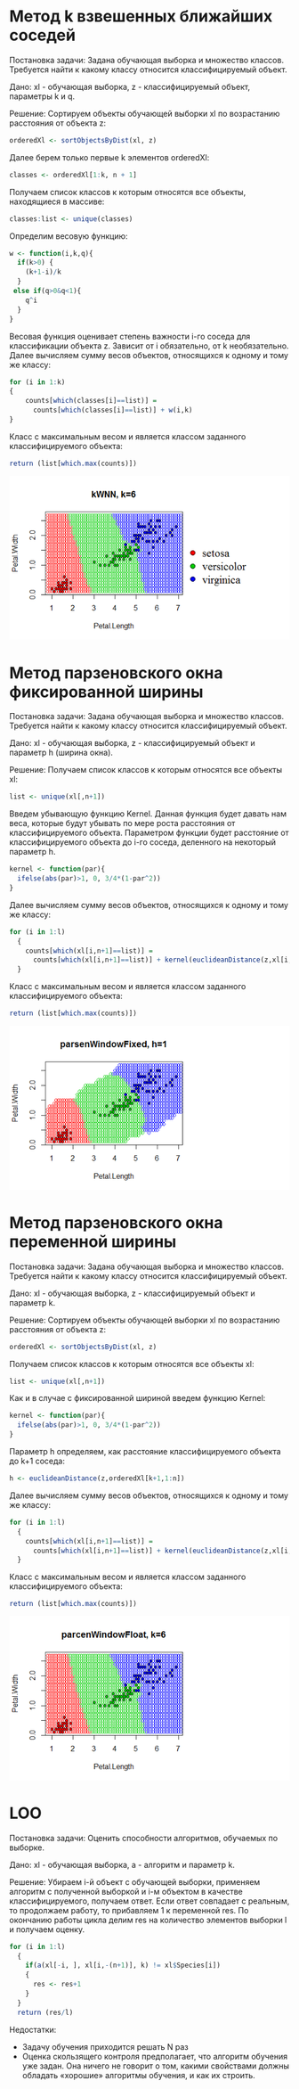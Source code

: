 ﻿


# Метод k взвешенных ближайших соседей 

Постановка задачи: Задана обучающая выборка и множество классов. Требуется найти к какому классу относится классифицируемый объект. 

 Дано: xl - обучающая выборка, z - классифицируемый объект, параметры k и q.

Решение:
Сортируем объекты обучающей выборки xl по возрастанию расстояния от объекта z:
```R
orderedXl <- sortObjectsByDist(xl, z)
```
Далее берем только первые k элементов orderedXl: 
```R
classes <- orderedXl[1:k, n + 1]
```
Получаем список классов к которым относятся все объекты, находящиеся в массиве:
```R
classes:list <- unique(classes)
```
Определим весовую функцию:
```R
w <- function(i,k,q){
  if(k>0) {
    (k+1-i)/k
  }
 else if(q>0&q<1){
    q^i
  } 
}
```
Весовая функция оценивает степень важности i-го соседа для классификации объекта z. Зависит от i обязательно, от k необязательно. 
Далее вычисляем сумму весов объектов, относящихся к одному и тому же классу:
```R
for (i in 1:k)
{
    counts[which(classes[i]==list)] =
      counts[which(classes[i]==list)] + w(i,k)
}
```
Класс с максимальным весом и является классом заданного классифицируемого объекта:
```R
return (list[which.max(counts)]) 
```
![kwnn](https://github.com/MrAce97/smpr/blob/master/images/kwnn.png)

# Метод парзеновского окна фиксированной ширины



Постановка задачи: Задана обучающая выборка и множество классов. Требуется найти к какому классу относится классифицируемый объект.

Дано: xl - обучающая выборка, z - классифицируемый объект и параметр h (ширина окна).

Решение:
Получаем список классов к которым относятся все объекты xl:
```R
list <- unique(xl[,n+1])
```
Введем убывающую функцию Kernel. Данная функция будет давать нам веса, которые будут убывать по мере роста расстояния от классифицируемого объекта. 
Парaметром функции будет расстояние от классифицируемого объекта до i-го соседа, деленного на некоторый параметр h. 
```R
kernel <- function(par){
  ifelse(abs(par)>1, 0, 3/4*(1-par^2))
}
```
Далее вычисляем сумму весов объектов, относящихся к одному и тому же классу:
```R
for (i in 1:l)
  {
    counts[which(xl[i,n+1]==list)] =
      counts[which(xl[i,n+1]==list)] + kernel(euclideanDistance(z,xl[i,1:n])/h)
  }
  ```
Класс с максимальным весом и является классом заданного классифицируемого объекта:
```R
return (list[which.max(counts)])
```
![pwf](https://github.com/MrAce97/smpr/blob/master/images/parcenWindowFixed.png)

# Метод парзеновского окна переменной ширины



Постановка задачи: Задана обучающая выборка и множество классов. Требуется найти к какому классу относится классифицируемый объект.

Дано: xl - обучающая выборка, z - классифицируемый объект и параметр k.

Решение:
Сортируем объекты обучающей выборки xl по возрастанию расстояния от объекта z:
```R
orderedXl <- sortObjectsByDist(xl, z)  
```
Получаем список классов к которым относятся все объекты xl:
```R
list <- unique(xl[,n+1])
```
Как и в случае с фиксированной шириной введем функцию Kernel:
```R
kernel <- function(par){
  ifelse(abs(par)>1, 0, 3/4*(1-par^2))
}
```
Параметр h определяем, как расстояние классифицируемого объекта до k+1 соседа:
```R
h <- euclideanDistance(z,orderedXl[k+1,1:n])
```
Далее вычисляем сумму весов объектов, относящихся к одному и тому же классу:
```R
for (i in 1:l)
  {
    counts[which(xl[i,n+1]==list)] =
      counts[which(xl[i,n+1]==list)] + kernel(euclideanDistance(z,xl[i,1:n])/h)
  }
  ```
Класс с максимальным весом и является классом заданного классифицируемого объекта:
```R
return (list[which.max(counts)])
```
![pwf](https://github.com/MrAce97/smpr/blob/master/images/parcenWindowFloat.png)

# LOO

Постановка задачи: Оценить способности алгоритмов, обучаемых по выборке.

Дано: xl - обучающая выборка, a - алгоритм и параметр k.

Решение:
Убираем i-й объект с  обучающей выборки, применяем алгоритм с полученной выборкой и i-м объектом в качестве классифицируемого, получаем ответ. Если ответ совпадает 
с реальным, то продолжаем работу, то прибавляем 1 к переменной res. По окончанию работы цикла делим res на количество элементов выборки l и получаем оценку.
```R
for (i in 1:l)
  {
    if(a(xl[-i, ], xl[i,-(n+1)], k) != xl$Species[i]) 
    {
      res <- res+1
    }
  }
  return (res/l)
  ```
Недостатки:
 - Задачу обучения приходится решать N раз
 - Оценка скользящего контроля предполагает, что алгоритм обучения уже задан. Она ничего не говорит о том, какими свойствами должны обладать «хорошие» алгоритмы обучения, и как их строить.



  







 







